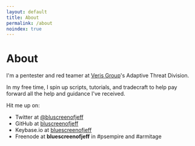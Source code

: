 ```yaml
---
layout: default
title: About
permalink: /about
noindex: true
---
```


# About

I'm a pentester and red teamer at [Veris Group](https://www.verisgroup.com/)'s Adaptive Threat Division.

In my free time, I spin up scripts, tutorials, and tradecraft to help pay forward all the help and guidance I've received.

Hit me up on: 

* Twitter at [@bluscreenofjeff](https://twitter.com/bluscreenofjeff)
* GitHub at [bluscreenofjeff](https://github.com/bluscreenofjeff)
* Keybase.io at [bluescreenofjeff](https://keybase.io/bluescreenofjeff)
* Freenode at **bluescreenofjeff** in #psempire and #armitage
